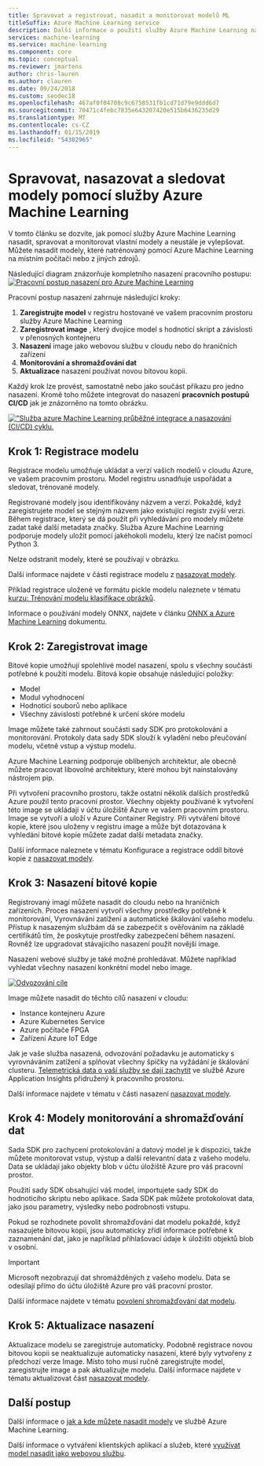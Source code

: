 ```yaml
---
title: Spravovat a registrovat, nasadit a monitorovat modelů ML
titleSuffix: Azure Machine Learning service
description: Další informace o použití služby Azure Machine Learning nasazovat, spravovat a monitorovat vlastní modely a neustále je vylepšovat. Můžete nasadit modely, které natrénovaný pomocí služby Azure Machine Learning, na místním počítači nebo z jiných zdrojů.
services: machine-learning
ms.service: machine-learning
ms.component: core
ms.topic: conceptual
ms.reviewer: jmartens
author: chris-lauren
ms.author: clauren
ms.date: 09/24/2018
ms.custom: seodec18
ms.openlocfilehash: 467af0f04708c9c6758531fb1cd71d79e9ddd6d7
ms.sourcegitcommit: 70471c4febc7835e643207420e515b6436235d29
ms.translationtype: MT
ms.contentlocale: cs-CZ
ms.lasthandoff: 01/15/2019
ms.locfileid: "54302965"
---
```

# <a name="manage-deploy-and-monitor-models-with-azure-machine-learning-service"></a>Spravovat, nasazovat a sledovat modely pomocí služby Azure Machine Learning

V tomto článku se dozvíte, jak pomocí služby Azure Machine Learning nasadit, spravovat a monitorovat vlastní modely a neustále je vylepšovat. Můžete nasadit modely, které natrénovaný pomocí Azure Machine Learning na místním počítači nebo z jiných zdrojů. 

Následující diagram znázorňuje kompletního nasazení pracovního postupu: [ ![Pracovní postup nasazení pro Azure Machine Learning](media/concept-model-management-and-deployment/deployment-pipeline.png) ](media/concept-model-management-and-deployment/deployment-pipeline.png#lightbox)

Pracovní postup nasazení zahrnuje následující kroky:
1. **Zaregistrujte model** v registru hostované ve vašem pracovním prostoru služby Azure Machine Learning
1. **Zaregistrovat image** , který dvojice model s hodnoticí skript a závislosti v přenosných kontejneru 
1. **Nasazení** image jako webovou službu v cloudu nebo do hraničních zařízení
1. **Monitorování a shromažďování dat**
1. **Aktualizace** nasazení používat novou bitovou kopii.

Každý krok lze provést, samostatně nebo jako součást příkazu pro jedno nasazení. Kromě toho můžete integrovat do nasazení **pracovních postupů CI/CD** jak je znázorněno na tomto obrázku.

[ !["Služba azure Machine Learning průběžné integrace a nasazování (CI/CD) cyklu.](media/concept-model-management-and-deployment/model-ci-cd.png) ](media/concept-model-management-and-deployment/model-ci-cd.png#lightbox)

## <a name="step-1-register-model"></a>Krok 1: Registrace modelu

Registrace modelu umožňuje ukládat a verzí vašich modelů v cloudu Azure, ve vašem pracovním prostoru. Model registru usnadňuje uspořádat a sledovat, trénované modely.
 
Registrované modely jsou identifikovány názvem a verzí. Pokaždé, když zaregistrujete model se stejným názvem jako existující registr zvýší verzi. Během registrace, který se dá použít při vyhledávání pro modely můžete zadat také další metadata značky. Služba Azure Machine Learning podporuje modely uložit pomocí jakéhokoli modelu, který lze načíst pomocí Python 3. 

Nelze odstranit modely, které se používají v obrázku.

Další informace najdete v části registrace modelu z [nasazovat modely](how-to-deploy-and-where.md#registermodel).

Příklad registrace uložené ve formátu pickle modelu naleznete v tématu [kurzu: Trénování modelu klasifikace obrázků](tutorial-deploy-models-with-aml.md).

Informace o používání modely ONNX, najdete v článku [ONNX a Azure Machine Learning](how-to-build-deploy-onnx.md) dokumentu.

## <a name="step-2-register-image"></a>Krok 2: Zaregistrovat image

Bitové kopie umožňují spolehlivé model nasazení, spolu s všechny součásti potřebné k použití modelu. Bitová kopie obsahuje následující položky:

* Model
* Modul vyhodnocení
* Hodnoticí souborů nebo aplikace
* Všechny závislosti potřebné k určení skóre modelu

Image můžete také zahrnout součásti sady SDK pro protokolování a monitorování. Protokoly data sady SDK slouží k vyladění nebo přeučování modelu, včetně vstup a výstup modelu.

Azure Machine Learning podporuje oblíbených architektur, ale obecně můžete pracovat libovolné architektury, které mohou být nainstalovány nástrojem pip.

Při vytvoření pracovního prostoru, takže ostatní několik dalších prostředků Azure použil tento pracovní prostor.
Všechny objekty používané k vytvoření této image se ukládají v účtu úložiště Azure ve vašem pracovním prostoru. Image se vytvoří a uloží v Azure Container Registry. Při vytváření bitové kopie, které jsou uloženy v registru image a může být dotazována k vyhledání bitové kopie můžete zadat další metadata značky.

Další informace naleznete v tématu Konfigurace a registrace oddíl bitové kopie z [nasazovat modely](how-to-deploy-and-where.md#configureimage).

## <a name="step-3-deploy-image"></a>Krok 3: Nasazení bitové kopie

Registrovaný imagí můžete nasadit do cloudu nebo na hraničních zařízeních. Proces nasazení vytvoří všechny prostředky potřebné k monitorování, Vyrovnávání zatížení a automatické škálování vašeho modelu. Přístup k nasazeným službám dá se zabezpečit s ověřováním na základě certifikátů tím, že poskytuje prostředky zabezpečení během nasazení. Rovněž lze upgradovat stávajícího nasazení použít novější image.

Nasazení webové služby je také možné prohledávat. Můžete například vyhledat všechny nasazení konkrétní model nebo image.

[ ![Odvozování cíle](media/concept-model-management-and-deployment/inferencing-targets.png) ](media/concept-model-management-and-deployment/inferencing-targets.png#lightbox)

Image můžete nasadit do těchto cílů nasazení v cloudu:

* Instance kontejneru Azure
* Azure Kubernetes Service
* Azure počítače FPGA
* Zařízení Azure IoT Edge

Jak je vaše služba nasazená, odvozování požadavku je automaticky s vyrovnáváním zatížení a splňovat všechny špičky na vyžádání je škálování clusteru. [Telemetrická data o vaší služby se dají zachytit](how-to-enable-app-insights.md) ve službě Azure Application Insights přidružený k pracovního prostoru.

Další informace najdete v tématu v části nasazení [nasazovat modely](how-to-deploy-and-where.md#deploy).

## <a name="step-4-monitor-models-and-collect-data"></a>Krok 4: Modely monitorování a shromažďování dat

Sada SDK pro zachycení protokolování a datový model je k dispozici, takže můžete monitorovat vstup, výstup a další relevantní data z vašeho modelu. Data se ukládají jako objekty blob v účtu úložiště Azure pro váš pracovní prostor.

Použití sady SDK obsahující váš model, importujete sady SDK do hodnoticího skriptu nebo aplikace. Sada SDK pak můžete protokolovat data, jako jsou parametry, výsledky nebo podrobnosti vstupu.

Pokud se rozhodnete povolit shromažďování dat modelu pokaždé, když nasazujete bitovou kopii, jsou automaticky zřídí informace potřebné k zaznamenání dat, jako je například přihlašovací údaje k úložišti objektů blob v osobní.

> [!Important]
> Microsoft nezobrazují dat shromážděných z vašeho modelu. Data se odesílají přímo do účtu úložiště Azure pro váš pracovní prostor.

Další informace najdete v tématu [povolení shromažďování dat modelu](how-to-enable-data-collection.md).

## <a name="step-5-update-the-deployment"></a>Krok 5: Aktualizace nasazení

Aktualizace modelu se zaregistruje automaticky. Podobně registrace novou bitovou kopii se neaktualizuje automaticky nasazení, které byly vytvořeny z předchozí verze Image. Místo toho musí ručně zaregistrujte model, zaregistrujte image a pak aktualizujte modelu. Další informace najdete v tématu aktualizovat část [nasazovat modely](how-to-deploy-and-where.md#update).

## <a name="next-steps"></a>Další postup

Další informace o [jak a kde můžete nasadit modely](how-to-deploy-and-where.md) ve službě Azure Machine Learning.

Další informace o vytváření klientských aplikací a služeb, které [využívat model nasadit jako webovou službu](how-to-consume-web-service.md).
